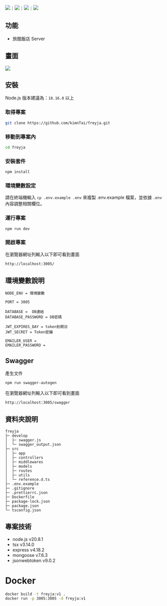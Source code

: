 <!-- 底下標籤來源參考寫法可至：https://github.com/Envoy-VC/awesome-badges#github-stats -->

![](https://img.shields.io/github/stars/kimnTai/freyja.svg)｜![](https://img.shields.io/github/forks/kimnTai/freyja.svg)｜![](https://img.shields.io/github/issues-pr/kimnTai/freyja.svg)｜![](https://img.shields.io/github/issues/kimnTai/freyja.svg)

## 功能

-   旅館飯店 Server

## 畫面

![](https://hackmd.io/_uploads/rkEnejF-p.png)

## 安裝

Node.js 版本建議為：`18.16.0` 以上

### 取得專案

```bash
git clone https://github.com/kimnTai/freyja.git
```

### 移動到專案內

```bash
cd freyja
```

### 安裝套件

```bash
npm install
```

### 環境變數設定

請在終端機輸入 `cp .env.example .env` 來複製 .env.example 檔案，並依據 `.env` 內容調整相關欄位。

### 運行專案

```bash
npm run dev
```

### 開啟專案

在瀏覽器網址列輸入以下即可看到畫面

```bash
http://localhost:3005/
```

## 環境變數說明

```env
NODE_ENV = 環境變數

PORT = 3005

DATABASE =  DB連結
DATABASE_PASSWORD = DB密碼

JWT_EXPIRES_DAY = token到期日
JWT_SECRET = Token密鑰

EMAILER_USER =
EMAILER_PASSWORD =
```

## Swagger

產生文件

```bash
npm run swagger-autogen
```

在瀏覽器網址列輸入以下即可看到畫面

```bash
http://localhost:3005/swagger
```

## 資料夾說明

```
freyja
├─ develop
│  ├─ swagger.js
│  └─ swagger_output.json
├─ src
│  ├─ app
│  ├─ controllers
│  ├─ middlewares
│  ├─ models
│  ├─ routes
│  ├─ utils
│  └─ reference.d.ts
├─ .env.example
├─ .gitignore
├─ .prettierrc.json
├─ Dockerfile
├─ package-lock.json
├─ package.json
└─ tsconfig.json
```

## 專案技術

-   node.js v20.8.1
-   tsx v3.14.0
-   express v4.18.2
-   mongoose v7.6.3
-   jsonwebtoken v9.0.2

# Docker

```bash
docker build -t freyja:v1 .
docker run -p 3005:3005 -d freyja:v1
```
